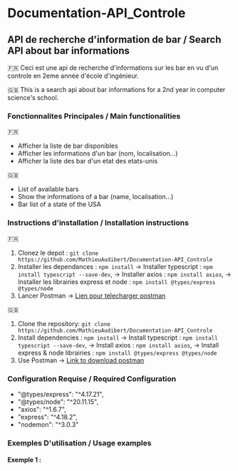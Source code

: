 # Documentation-API_Controle
## API de recherche d'information de bar / Search API about bar informations 
:fr: Ceci est une api de recherche d'informations sur les bar en vu d'un controle en 2eme année d'école d'ingénieur.

:gb: This is a search api about bar informations for a 2nd year in computer science's school. 

### Fonctionnalites Principales / Main functionalities
:fr: 

- Afficher la liste de bar disponibles
- Afficher les informations d'un bar (nom, localisation...)
- Afficher la liste des bar d'un etat des etats-unis

:gb: 

- List of available bars
- Show the informations of a bar (name, localisation...)
- Bar list of a state of the USA

### Instructions d'installation / Installation instructions
:fr: 

1. Clonez le depot : `git clone https://github.com/MathieuAudibert/Documentation-API_Controle`
2. Installer les dependances : `npm install`
    -> Installer typescript : `npm install typescript --save-dev`,
    -> Installer axios : `npm install axios`,
    -> Installer les librairies express et node : `npm install @types/express @types/node`
3. Lancer Postman 
    -> [Lien pour telecharger postman](https://www.postman.com/downloads/)

:gb:

1. Clone the repository: `git clone https://github.com/MathieuAudibert/Documentation-API_Controle`
2. Install dependencies : `npm install`
    -> Install typescript : `npm install typescript --save-dev`,
    -> Install axios : `npm install axios`,
    -> Install express & node librairies : `npm install @types/express @types/node`
3. Use Postman 
    -> [Link to download postman](https://www.postman.com/downloads/)

### Configuration Requise / Required Configuration
- "@types/express": "^4.17.21",
- "@types/node": "^20.11.15",
- "axios": "^1.6.7",
- "express": "^4.18.2",
- "nodemon": "^3.0.3"

### Exemples D'utilisation / Usage examples
#### Exemple 1 : 

